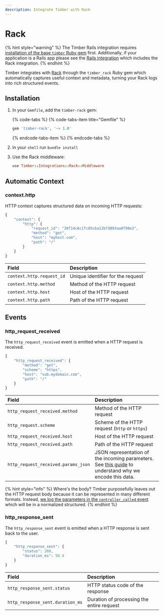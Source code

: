 ```yaml
---
description: Integrate Timber with Rack
---
```


# Rack

{% hint style="warning" %}
The Timber Rails integration requires [installation of the base `timber` Ruby gem](../#installation) first. Additionally, if your application is a Rails app please see the [Rails integration](rails.md) which includes the Rack integration.
{% endhint %}

Timber integrates with [Rack](https://rack.github.io/) through the `timber_rack` Ruby gem which automatically captures useful context and metadata, turning your Rack logs into rich structured events.

## Installation

1. In your `Gemfile`, add the `timber-rack` gem:  


   {% code-tabs %}
   {% code-tabs-item title="Gemfile" %}
   ```ruby
   gem 'timber-rack', '~> 1.0'
   ```
   {% endcode-tabs-item %}
   {% endcode-tabs %}

2. In your `shell` run `bundle install`
3. Use the Rack middleware:  


   ```ruby
   use Timber::Integrations::Rack::Middleware
   ```

## Automatic Context

### context.http

HTTP context captures structured data on incoming HTTP requests:

```javascript
{
    "context": {
        "http": {
            "request_id": "30f14c6c1fc85cba12bfd093aa8f90e3",
            "method": "get",
            "host": "myhost.com",
            "path": "/"
        }
    }
}
```

| Field | Description |
| :--- | :--- |
| `context.http.request_id` | Unique identifier for the request |
| `context.http.method` | Method of the HTTP request |
| `context.http.host` | Host of the HTTP request |
| `context.http.path` | Path of the HTTP request |

## Events

### http\_request\_received

The `http_request_received` event is emitted when a HTTP request is received.

```javascript
{
    "http_request_received": {
        "method": "get",
        "scheme": "https",
        "host": "sub.mydomain.com",
        "path": "/"
    }
}
```

| Field | Description |
| :--- | :--- |
| `http_request_received.method` | Method of the HTTP request |
| `http_request.scheme` | Scheme of the HTTP request \(`http` or `https`\) |
| `http_request_received.host` | Host of the HTTP request |
| `http_request_received.path` | Path of the HTTP request |
| `http_request_received.params_json` | JSON representation of the incoming parameters. See [this guide](../../../../guides/structured-logging-best-practices.md#keeping-your-schema-clean) to understand why we encode this data. |

{% hint style="info" %}
Where's the body? Timber purposefully leaves out the HTTP request body because it can be represented in many different formats. Instead, [we log the parameters in the `controller_called` event](rails.md#controller_called) which will be in a normalized structured.
{% endhint %}

### http\_response\_sent

The `http_response_sent` event is emitted when a HTTP response is sent back to the user.

```javascript
{
    "http_response_sent": {
        "status": 200,
        "duration_ms": 50.4
    }
}
```

| Field | Description |
| :--- | :--- |
| `http_response_sent.status` | HTTP status code of the response |
| `http_response_sent.duration_ms` | Duration of processing the entire request |

